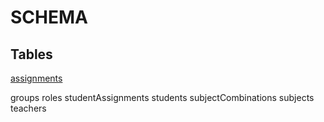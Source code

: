 # SCHEMA

## Tables


[assignments](./01_Fact_tables.md)

groups
roles
studentAssignments
students
subjectCombinations
subjects
teachers
